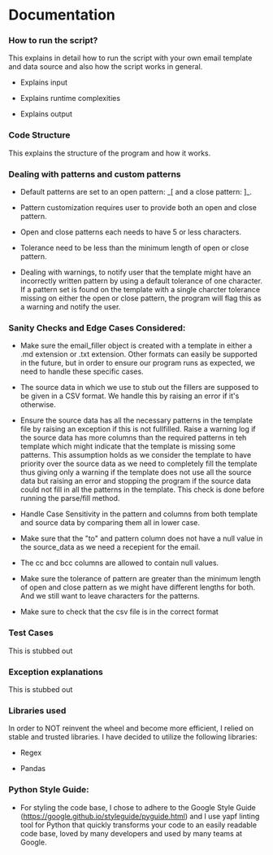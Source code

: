 # Documentation

### How to run the script?

This explains in detail how to run the script with your own email template and data source and also how the script works in general.

- Explains input

- Explains runtime complexities

- Explains output

### Code Structure

This explains the structure of the program and how it works.

### Dealing with patterns and custom patterns

- Default patterns are set to an open pattern: \_[ and a close pattern: ]\_.

- Pattern customization requires user to provide both an open and close pattern.

- Open and close patterns each needs to have 5 or less characters.

- Tolerance need to be less than the minimum length of open or close pattern.

- Dealing with warnings, to notify user that the template might have an incorrectly written pattern by using a default tolerance of one character. If a pattern set is found on the template with a single charcter tolerance missing on either the open or close pattern, the program will flag this as a warning and notify the user.

### Sanity Checks and Edge Cases Considered:

- Make sure the email_filler object is created with a template in either a .md extension or .txt extension. Other formats can easily be supported in the future, but in order to ensure our program runs as expected, we need to handle these specific cases.

- The source data in which we use to stub out the fillers are supposed to be given in a CSV format. We handle this by raising an error if it's otherwise.

- Ensure the source data has all the necessary patterns in the template file by raising an exception if this is not fullfilled. Raise a warning log if the source data has more columns than the required patterns in teh template which might indicate that the template is missing some patterns. This assumption holds as we consider the template to have priority over the source data as we need to completely fill the template thus giving only a warning if the template does not use all the source data but raising an error and stopping the program if the source data could not fill in all the patterns in the template. This check is done before running the parse/fill method.

- Handle Case Sensitivity in the pattern and columns from both template and source data by comparing them all in lower case.

- Make sure that the "to" and pattern column does not have a null value in the source_data as we need a recepient for the email.

- The cc and bcc columns are allowed to contain null values.

- Make sure the tolerance of pattern are greater than the minimum length of open and close pattern as we might have different lengths for both. And we still want to leave characters for the patterns.

- Make sure to check that the csv file is in the correct format

### Test Cases

This is stubbed out

### Exception explanations

This is stubbed out

### Libraries used

In order to NOT reinvent the wheel and become more efficient, I relied on stable and trusted libraries. I have decided to utilize the following libraries:

- Regex

- Pandas

### Python Style Guide:

- For styling the code base, I chose to adhere to the Google Style Guide (https://google.github.io/styleguide/pyguide.html) and I use yapf linting tool for Python that quickly transforms your code to an easily readable code base, loved by many developers and used by many teams at Google.
